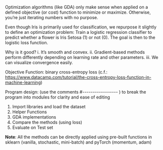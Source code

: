 Optimization algorithms (like GDA) only make sense when applied on a defined objective (or cost) function to minimize or maximize.
Otherwise, you’re just iterating numbers with no purpose.

Even though Iris is primarily used for classification, we repurpose it slightly to define an optimization problem:
Train a logistic regression classifier to predict whether a flower is Iris Setosa (1) or not (0).
The goal is then to the logistic loss function.

Why is it good?
i. It’s smooth and convex.
ii. Gradient-based methods perform differently depending on learning rate and other parameters.
iii. We can visualize convergence easily.

Objective Function: binary cross-entropy loss (c.f.: <https://www.datacamp.com/tutorial/the-cross-entropy-loss-function-in-machine-learning>)

Program design: (use the comments #------------------ <number>) to break the program into modules for clarity and ease of editing
1. Import libraries and load the dataset
2. Helper Functions
3. GDA implementations
4. Compare the methods (using loss)
5. Evaluate on Test set

**Note**: All the methods can be directly applied using pre-built functions in sklearn (vanilla, stochastic, mini-batch) and pyTorch (momentum, adam)

